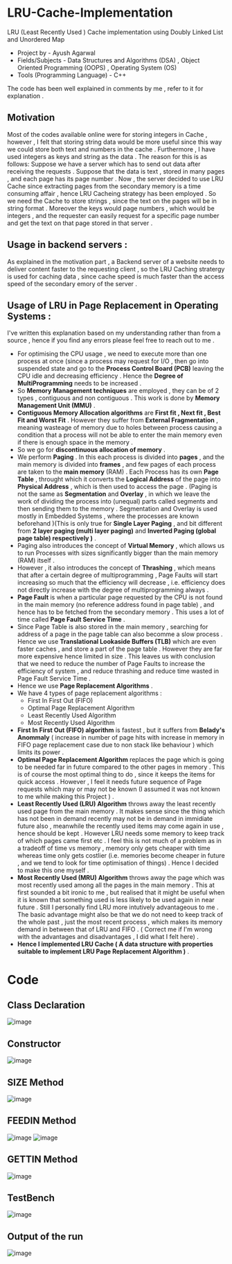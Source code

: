# LRU-Cache-Implementation
LRU (Least Recently Used ) Cache implementation using Doubly Linked List and Unordered Map 

* Project by - Ayush Agarwal 
* Fields/Subjects - Data Structures and Algorithms (DSA) , Object Oriented Programming (OOPS) , Operating System (OS) 
* Tools (Programming Language) - C++ 

The code has been well explained in comments by me , refer to it for explanation . 

## Motivation 
Most of the codes available online were for storing integers in Cache , however , I felt that storing string data would be more useful since this way we could store both text and numbers in the cache . Furthermore , I have used integers as keys and string as the data . The reason for this is as follows: Suppose we have a server which has to send out data after receiving the requests . Suppose that the data is text , stored in many pages , and each page has its page number . Now , the server decided to use LRU Cache since extracting pages from the secondary memory is a time consuming affair , hence LRU Cacheing strategy has been employed . So we need the Cache to store strings , since the text on the pages will be in string format . Moreover the keys would page numbers , which would be integers , and the requester can easily request for a specific page number and get the text on that page stored in that server . 

## Usage in backend servers :
As explained in the motivation part , a Backend server of a website needs to deliver content faster to the requesting client , so the LRU Caching stratergy is used for caching data , since cache speed is much faster than the access speed of the secondary emory of the server .

## Usage of LRU in Page Replacement in Operating Systems :
I've written this explanation based on my understanding rather than from a source , hence if you find any errors please feel free to reach out to me . 
* For optimising the CPU usage , we need to execute more than one process at once (since a process may request for I/O , then go into suspended state and go to the __Process Control Board (PCB)__ leaving the CPU idle and decreasing efficiency . Hence the __Degree of MultiProgramming__ needs to be increased .
* So __Memory Management techniques__ are employed , they can be of 2 types , contiguous and non contiguous . This work is done by __Memory Management Unit (MMU)__ .
* __Contiguous Memory Allocation algorithms__ are __First fit , Next fit , Best Fit and Worst Fit__ . However they suffer from __External Fragmentation__ , meaning wasteage of memory due to holes between process causing a condition that a process will not be able to enter the main memory even if there is enough space in the memory .
* So we go for __discontinuous allocation of memory__ . 
* We perform __Paging__ . In this each process is divided into __pages__ , and the main memory is divided into __frames__ , and few pages of each process are taken to the __main memory__ (RAM) . Each Process has its own __Page Table__ , throught which it converts the __Logical Address__ of the page into __Physical Address__ , which is then used to access the page . (Paging is not the same as __Segmentation__ and __Overlay__ , in which we leave the work of dividing the process into (unequal) parts called segments and then sending them to the memory . Segmentation and Overlay is used mostly in Embedded Systems , where the processes are known beforehand )(This is only true for __Single Layer Paging__ , and bit different from __2 layer paging (multi layer paging)__ and __Inverted Paging (global page table) respectively )__ .
* Paging also introduces the concept of __Virtual Memory__ , which allows us to run Processes with sizes significantly bigger than the main memory (RAM) itself .
* However , it also introduces the concept of __Thrashing__ , which means that after a certain degree of multiprogramming , Page Faults will start increasing so much that the efficiency will decrease , i.e. efficiency does not directly increase with the degree of multiprogramming always .
* __Page Fault__ is when a particular page requested by the CPU is not found in the main memory (no reference address found in page table) , and hence has to be fetched from the secondary memory .  This uses a lot of time called __Page Fault Service Time__ . 
* Since Page Table is also stored in the main memory , searching for address of a page in the page table can also becomme a slow process . Hence we use __Translational Lookaside Buffers (TLB)__ which are even faster caches , and store a part of the page table . However they are far more expensive hence limited in size . This leaves us with conclusion that we need to reduce the number of Page Faults to increase the efficiency of system , and reduce thrashing and reduce time wasted in Page Fault Service Time . 
* Hence we use __Page Replacement Algorithms__ . 
* We have 4 types of page replacement algorithms : 
  * First In First Out (FIFO)
  * Optimal Page Replacement Algorithm 
  * Least Recently Used Algorithm 
  * Most Recently Used Algorithm 
* __First In First Out (FIFO) algorithm__ is fastest , but it suffers from __Belady's Anommaly__ ( increase in number of page hits with increase in memory in FIFO page replacement case due to non stack like behaviour ) which limits its power . 
* __Optimal Page Replacement Algorithm__ replaces the page which is going to be needed far in future compared to the other pages in memory . This is of course the most optimal thing to do , since it keeps the items for quick access . However , I feel it needs future sequence of Page requests which may or may not be known (I assumed it was not known to me while making this Project ) . 
* __Least Recently Used (LRU) Algorithm__ throws away the least recently used page from the main memory . It makes sense since the thing which has not been in demand recently may not be in demand in immidiate future also , meanwhile the recently used items may come again in use , hence should be kept . However LRU needs some memory to keep track of which pages came first etc . I feel this is not much of a problem as in a tradeoff of time vs memory , memory only gets cheaper with time whereas time only gets costlier (i.e. memories become cheaper in future , and we tend to look for time optimisation of things) . Hence I decided to make this one myself . 
* __Most Recently Used (MRU) Algorithm__ throws away the page which was most recently used among all the pages in the main memory . This at first sounded a bit ironic to me , but realised that it might be useful when it is known that something used is less likely to be used again in near future . Still I personally find LRU more intutively advantageous to me . The basic advantage might also be that we do not need to keep track of the whole past , just the most recent process , which makes its memory demand in between that of LRU and FIFO . ( Correct me if I'm wrong with the advantages and disadvantages , I did what I felt here) .
* __Hence I implemented LRU Cache ( A data structure with properties suitable to implement LRU Page Replacement Algorithm )__ . 

# Code 

## Class Declaration 
![image](https://user-images.githubusercontent.com/86561124/172538502-211579aa-fe95-4856-9115-e00228066008.png)

## Constructor 
![image](https://user-images.githubusercontent.com/86561124/172538536-bbe251ec-8644-4ac8-a832-cb9e71422231.png)

## SIZE Method 
![image](https://user-images.githubusercontent.com/86561124/172538549-96f3d9fd-17ef-410f-92e7-a56d6fec1e55.png)

## FEEDIN Method 
![image](https://user-images.githubusercontent.com/86561124/172538565-104a36aa-e513-48da-8863-713e37c9087c.png)
![image](https://user-images.githubusercontent.com/86561124/172538574-03461f2a-ebdb-45d3-9ed2-b7f2d2b62a14.png)

## GETTIN Method 
![image](https://user-images.githubusercontent.com/86561124/172538611-e6e2969e-cf87-43f1-afbd-e231377449ac.png)

## TestBench 
![image](https://user-images.githubusercontent.com/86561124/172538631-b414bbe2-c3df-496e-a41b-c24a4f65a92c.png)

## Output of the run 
![image](https://user-images.githubusercontent.com/86561124/172538710-96ed317e-b17d-4459-8220-38cc36e2c9ba.png)
